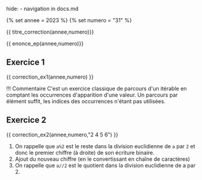 hide: - navigation  in docs.md

{% set annee = 2023 %}
{% set numero = "31" %}


{{ titre_correction(annee,numero)}}

{{ enonce_ep(annee,numero)}}
 

## Exercice 1

{{ correction_ex1(annee,numero) }}

!!! Commentaire
    C'est un exercice classique de parcours d'un itérable en comptant les occurrences d'apparition d'une valeur. Un parcours par élément suffit, les indices des occurrences n'étant pas utilisées.


## Exercice 2 
{{ correction_ex2(annee,numero,"2 4 5 6") }}

1. On rappelle que `a%2` est le reste dans la division euclidienne de `a` par `2` et donc le premier chiffre (à droite) de son écriture binaire.
2. Ajout du nouveau chiffre (en le convertissant en chaîne de caractères)
3. On rappelle que `a//2` est le quotient dans la division euclidienne de a par 2.
